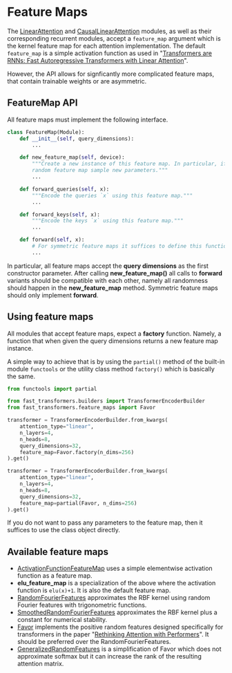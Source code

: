 Feature Maps
============

The [LinearAttention][1] and [CausalLinearAttention][2] modules, as well as
their corresponding recurrent modules, accept a `feature_map` argument which is
the kernel feature map for each attention implementation. The default
`feature_map` is a simple activation function as used in "[Transformers are
RNNs: Fast Autoregressive Transformers with Linear Attention][3]".

However, the API allows for signficantly more complicated feature maps, that
contain trainable weights or are asymmetric.

FeatureMap API
--------------

All feature maps must implement the following interface.

```python
class FeatureMap(Module):
    def __init__(self, query_dimensions):
        ...

    def new_feature_map(self, device):
        """Create a new instance of this feature map. In particular, if it is a
        random feature map sample new parameters."""
        ...

    def forward_queries(self, x):
        """Encode the queries `x` using this feature map."""
        ...

    def forward_keys(self, x):
        """Encode the keys `x` using this feature map."""
        ...

    def forward(self, x):
        # For symmetric feature maps it suffices to define this function
        ...
```

In particular, all feature maps accept the **query dimensions** as the first
constructor parameter. After calling **new_feature_map()** all calls to
**forward** variants should be compatible with each other, namely all
randomness should happen in the **new_feature_map** method. Symmetric feature
maps should only implement **forward**.

Using feature maps
------------------

All modules that accept feature maps, expect a **factory** function. Namely, a
function that when given the query dimensions returns a new feature map
instance.

A simple way to achieve that is by using the `partial()` method of the built-in
module `functools` or the utility class method `factory()` which is basically
the same.

```python
from functools import partial

from fast_transformers.builders import TransformerEncoderBuilder
from fast_transformers.feature_maps import Favor

transformer = TransformerEncoderBuilder.from_kwargs(
    attention_type="linear",
    n_layers=4,
    n_heads=8,
    query_dimensions=32,
    feature_map=Favor.factory(n_dims=256)
).get()

transformer = TransformerEncoderBuilder.from_kwargs(
    attention_type="linear",
    n_layers=4,
    n_heads=8,
    query_dimensions=32,
    feature_map=partial(Favor, n_dims=256)
).get()

```

If you do not want to pass any parameters to the feature map, then it suffices
to use the class object directly.

Available feature maps
----------------------

* [ActivationFunctionFeatureMap][4] uses a simple elementwise activation
  function as a feature map.
* **elu_feature_map** is a specialization of the above where the activation
  function is `elu(x)+1`. It is also the default feature map.
* [RandomFourierFeatures][5] approximates the RBF kernel using random Fourier
  features with trigonometric functions.
* [SmoothedRandomFourierFeatures][8] approximates the RBF kernel plus a
  constant for numerical stability.
* [Favor][6] implements the positive random features designed specifically for
  transformers in the paper "[Rethinking Attention with Performers][7]". It
  should be preferred over the RandomFourierFeatures.
* [GeneralizedRandomFeatures][9] is a simplification of Favor which does not
  approximate softmax but it can increase the rank of the resulting attention
  matrix.


[1]: /api_docs/fast_transformers/attention/linear_attention.html
[2]: /api_docs/fast_transformers/attention/causal_linear_attention.html
[3]: https://arxiv.org/pdf/2006.16236.pdf
[4]: /api_docs/fast_transformers/feature_maps/base.html#fast_transformers.feature_maps.base.ActivationFunctionFeatureMap
[5]: /api_docs/fast_transformers/feature_maps/fourier_features.html#fast_transformers.feature_maps.fourier_features.RandomFourierFeatures
[6]: /api_docs/fast_transformers/feature_maps/fourier_features.html#fast_transformers.feature_maps.fourier_features.Favor
[7]: https://arxiv.org/abs/2009.14794
[8]: /api_docs/fast_transformers/feature_maps/fourier_features.html#fast_transformers.feature_maps.fourier_features.SmoothedRandomFourierFeatures
[9]: /api_docs/fast_transformers/feature_maps/fourier_features.html#fast_transformers.feature_maps.fourier_features.GeneralizedRandomFeatures

